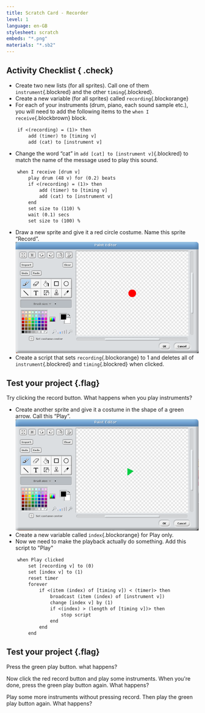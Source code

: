 ```yaml
---
title: Scratch Card - Recorder
level: 1
language: en-GB
stylesheet: scratch
embeds: "*.png"
materials: "*.sb2"
---
```


## Activity Checklist { .check}

+ Create two new lists (for all sprites). Call one of them `instrument`{.blockred} and the other `timing`{.blockred}.
+ Create a new variable (for all sprites) called `recording`{.blockorange}
+ For each of your instruments (drum, piano, each sound sample etc.), you will need to add the following items to the `when I receive`{.blockbrown} block.
```blocks
    if <(recording) = (1)> then
        add (timer) to [timing v]
        add (cat) to [instrument v]
```

+ Change the word “cat” in `add [cat] to [instrument v]`{.blockred} to match the name of the message used to play this sound.
```blocks
    when I receive [drum v]
        play drum (48 v) for (0.2) beats
        if <(recording) = (1)> then
            add (timer) to [timing v]
            add (cat) to [instrument v]
        end
        set size to (110) %
        wait (0.1) secs
        set size to (100) %
```

+ Draw a new sprite and give it a red circle costume. Name this sprite “Record”. ![record costume](record-costume.png)
+ Create a script that sets `recording`{.blockorange} to 1 and deletes all of `instrument`{.blockred} and `timing`{.blockred} when clicked.

## Test your project {.flag}

Try clicking the record button. What happens when you play instruments?

+ Create another sprite and give it a costume in the shape of a green arrow.  Call this “Play”. ![play costume](play-costume.png)
+ Create a new variable called `index`{.blockorange} for Play only.
+ Now we need to make the playback actually do something. Add this script to "Play"
```blocks
    when Play clicked
        set [recording v] to (0)
        set [index v] to (1)
        reset timer
        forever
            if <(item (index) of [timing v]) < (timer)> then
                broadcast (item (index) of [instrument v])
                change [index v] by (1)
                if <(index) > (length of [timing v])> then
                    stop script
                end
            end
        end
```

## Test your project {.flag}

Press the green play button. what happens?

Now click the red record button and play some instruments. When you're done, press the green play button again. What happens?

Play some more instruments without pressing record. Then play the green play button again. What happens?
